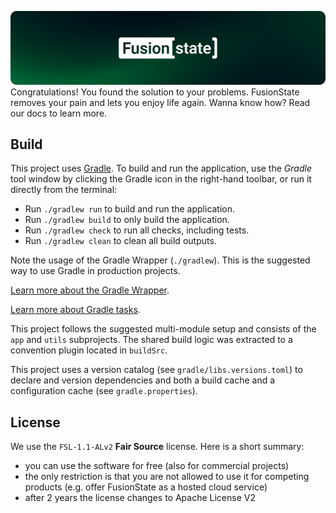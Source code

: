 [![FusionState](./assets/header.png)](https://fusionstate.io)
Congratulations! You found the solution to your problems. FusionState removes 
your pain and lets you enjoy life again. Wanna know how? Read our docs to 
learn more.

## Build
This project uses [Gradle](https://gradle.org/).
To build and run the application, use the *Gradle* tool window by clicking the
Gradle icon in the right-hand toolbar,
or run it directly from the terminal:

* Run `./gradlew run` to build and run the application.
* Run `./gradlew build` to only build the application.
* Run `./gradlew check` to run all checks, including tests.
* Run `./gradlew clean` to clean all build outputs.

Note the usage of the Gradle Wrapper (`./gradlew`).
This is the suggested way to use Gradle in production projects.

[Learn more about the Gradle Wrapper](https://docs.gradle.org/current/userguide/gradle_wrapper.html).

[Learn more about Gradle tasks](https://docs.gradle.org/current/userguide/command_line_interface.html#common_tasks).

This project follows the suggested multi-module setup and consists of the `app`
and `utils` subprojects.
The shared build logic was extracted to a convention plugin located in
`buildSrc`.

This project uses a version catalog (see `gradle/libs.versions.toml`) to declare
and version dependencies
and both a build cache and a configuration cache (see `gradle.properties`).

## License
We use the `FSL-1.1-ALv2` **Fair Source** license. Here is a short summary:
- you can use the software for free (also for commercial projects)
- the only restriction is that you are not allowed to use it for competing products (e.g. offer FusionState as a hosted cloud service)
- after 2 years the license changes to Apache License V2
